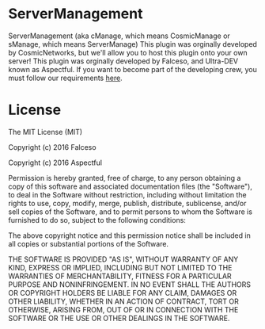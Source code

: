 # ServerManagement
ServerManagement (aka cManage, which means CosmicManage or sManage, which means ServerManage)
This plugin was orginally developed by CosmicNetworks, but we'll allow you to host this plugin
onto your own server! This plugin was orginally developed by Falceso, and Ultra-DEV known as Aspectful.
If you want to become part of the developing crew, you must follow our requirements [here](https://codedsoup.com/requirements).

# License
The MIT License (MIT)

Copyright (c) 2016 Falceso

Copyright (c) 2016 Aspectful

Permission is hereby granted, free of charge, to any person obtaining a copy of this software and associated documentation files (the "Software"), to deal in the Software without restriction, including without limitation the rights to use, copy, modify, merge, publish, distribute, sublicense, and/or sell copies of the Software, and to permit persons to whom the Software is furnished to do so, subject to the following conditions:

The above copyright notice and this permission notice shall be included in all copies or substantial portions of the Software.

THE SOFTWARE IS PROVIDED "AS IS", WITHOUT WARRANTY OF ANY KIND, EXPRESS OR IMPLIED, INCLUDING BUT NOT LIMITED TO THE WARRANTIES OF MERCHANTABILITY, FITNESS FOR A PARTICULAR PURPOSE AND NONINFRINGEMENT. IN NO EVENT SHALL THE AUTHORS OR COPYRIGHT HOLDERS BE LIABLE FOR ANY CLAIM, DAMAGES OR OTHER LIABILITY, WHETHER IN AN ACTION OF CONTRACT, TORT OR OTHERWISE, ARISING FROM, OUT OF OR IN CONNECTION WITH THE SOFTWARE OR THE USE OR OTHER DEALINGS IN THE SOFTWARE.

